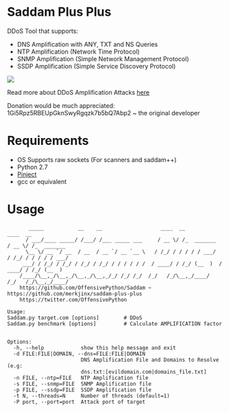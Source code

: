 # Saddam Plus Plus
DDoS Tool that supports:
  * DNS Amplification with ANY, TXT and NS Queries
  * NTP Amplification (Network Time Protocol)
  * SNMP Amplification (Simple Network Management Protocol)
  * SSDP Amplification (Simple Service Discovery Protocol)
 
 
![](http://2.bp.blogspot.com/-TkNwFJsznto/VOs3l0uSgDI/AAAAAAAAALQ/S5BNt8ULwpg/s1600/9.png)

Read more about DDoS Amplification Attacks [here](http://www.pythonforpentesting.com/2015/02/ddos-amplification-attacks.html)

Donation would be much appreciated: 1Gi5Rpz5RBEUpGknSwyRgqzk7b5bQ7Abp2 ~ the original developer
# Requirements
 * OS Supports raw sockets (For scanners and saddam++)
 * Python 2.7
 * [Pinject](https://github.com/OffensivePython/Pinject)
 * gcc or equivalent
 
# Usage
```
	   _____           __    __                   ____  __              ____  __              
	  / ___/____ _____/ /___/ /___ _____ ___     / __ \/ /_  _______   / __ \/ /_  _______    
	  \__ \/ __ `/ __  / __  / __ `/ __ `__ \   / /_/ / / / / / ___/  / /_/ / / / / / ___/    
	 ___/ / /_/ / /_/ / /_/ / /_/ / / / / / /  / ____/ / /_/ (__  )  / ____/ / /_/ (__  )     
	/____/\__,_/\__,_/\__,_/\__,_/_/ /_/ /_/  /_/   /_/\__,_/____/  /_/   /_/\__,_/____/      
	https://github.com/OffensivePython/Saddam ~ https://github.com/merkjinx/saddam-plus-plus
	https://twitter.com/OffensivePython

Usage: 
Saddam.py target.com [options]        # DDoS
Saddam.py benchmark [options]         # Calculate AMPLIFICATION factor


Options:
  -h, --help            show this help message and exit
  -d FILE:FILE|DOMAIN, --dns=FILE:FILE|DOMAIN
                        DNS Amplification File and Domains to Resolve (e.g:
                        dns.txt:[evildomain.com|domains_file.txt]
  -n FILE, --ntp=FILE   NTP Amplification file
  -s FILE, --snmp=FILE  SNMP Amplification file
  -p FILE, --ssdp=FILE  SSDP Amplification file
  -t N, --threads=N     Number of threads (default=1)
  -P port, --port=port  Attack port of target
```
